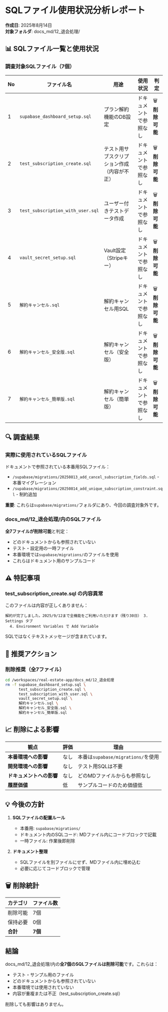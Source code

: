 # SQLファイル使用状況分析レポート

**作成日**: 2025年8月14日  
**対象フォルダ**: docs_md/12_退会処理/

## 📊 SQLファイル一覧と使用状況

### 調査対象SQLファイル（7個）

| No | ファイル名 | 用途 | 使用状況 | 判定 |
|----|-----------|------|----------|------|
| 1 | `supabase_dashboard_setup.sql` | プラン解約機能のDB設定 | ドキュメントで参照なし | 🗑️ **削除可能** |
| 2 | `test_subscription_create.sql` | テスト用サブスクリプション作成（内容が不正） | ドキュメントで参照なし | 🗑️ **削除可能** |
| 3 | `test_subscription_with_user.sql` | ユーザー付きテストデータ作成 | ドキュメントで参照なし | 🗑️ **削除可能** |
| 4 | `vault_secret_setup.sql` | Vault設定（Stripeキー） | ドキュメントで参照なし | 🗑️ **削除可能** |
| 5 | `解約キャンセル.sql` | 解約キャンセル用SQL | ドキュメントで参照なし | 🗑️ **削除可能** |
| 6 | `解約キャンセル_安全版.sql` | 解約キャンセル（安全版） | ドキュメントで参照なし | 🗑️ **削除可能** |
| 7 | `解約キャンセル_簡単版.sql` | 解約キャンセル（簡単版） | ドキュメントで参照なし | 🗑️ **削除可能** |

## 🔍 調査結果

### 実際に使用されているSQLファイル

ドキュメントで参照されている本番用SQLファイル：
- `/supabase/migrations/20250813_add_cancel_subscription_fields.sql` - 本番マイグレーション
- `/supabase/migrations/20250814_add_unique_subscription_constraint.sql` - 制約追加

**重要**: これらは`supabase/migrations/`フォルダにあり、今回の調査対象外です。

### docs_md/12_退会処理/内のSQLファイル

**全7ファイルが削除可能**と判定：
- どのドキュメントからも参照されていない
- テスト・設定用の一時ファイル
- 本番環境では`supabase/migrations/`のファイルを使用
- これらはドキュメント用のサンプルコード

## ⚠️ 特記事項

### test_subscription_create.sql の内容異常

このファイルは内容が正しくありません：
```
解約が完了しました。2025/9/12まで全機能をご利用いただけます（残り30日） 3. Settings タブ
  4. Environment Variables で Add Variable
```
SQLではなくテキストメッセージが含まれています。

## 🎯 推奨アクション

### 削除推奨（全7ファイル）

```bash
cd /workspaces/real-estate-app/docs_md/12_退会処理
rm -f supabase_dashboard_setup.sql \
      test_subscription_create.sql \
      test_subscription_with_user.sql \
      vault_secret_setup.sql \
      解約キャンセル.sql \
      解約キャンセル_安全版.sql \
      解約キャンセル_簡単版.sql
```

## 📈 削除による影響

| 観点 | 評価 | 理由 |
|------|------|------|
| **本番環境への影響** | なし | 本番は`supabase/migrations/`を使用 |
| **開発環境への影響** | なし | テスト用SQLは不要 |
| **ドキュメントへの影響** | なし | どのMDファイルからも参照なし |
| **履歴価値** | 低 | サンプルコードのため価値低 |

## 💡 今後の方針

1. **SQLファイルの配置ルール**
   - 本番用: `supabase/migrations/`
   - ドキュメント内のSQLコード: MDファイル内にコードブロックで記載
   - 一時ファイル: 作業後即削除

2. **ドキュメント整理**
   - SQLファイルを別ファイルにせず、MDファイル内に埋め込む
   - 必要に応じてコードブロックで管理

## 🗑️ 削除統計

| カテゴリ | ファイル数 |
|---------|-----------|
| 削除可能 | 7個 |
| 保持必要 | 0個 |
| **合計** | **7個** |

## 結論

docs_md/12_退会処理/内の**全7個のSQLファイルは削除可能**です。これらは：
- テスト・サンプル用のファイル
- どのドキュメントからも参照されていない
- 本番環境では使用されていない
- 内容が重複または不正（test_subscription_create.sql）

削除しても影響はありません。